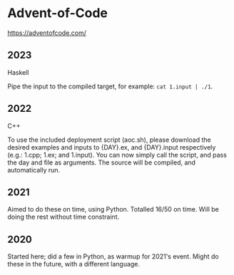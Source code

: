 # Advent-of-Code
https://adventofcode.com/

## 2023

Haskell

Pipe the input to the compiled target, for example: `cat 1.input | ./1`.

## 2022
C++

To use the included deployment script (aoc.sh), please download the desired examples and inputs to {DAY}.ex, and {DAY}.input respectively (e.g.: 1.cpp; 1.ex; and 1.input).
You can now simply call the script, and pass the day and file as arguments. The source will be compiled, and automatically run.

## 2021
Aimed to do these on time, using Python. Totalled 16/50 on time. Will be doing the rest without time constraint.

## 2020
Started here; did a few in Python, as warmup for 2021's event. Might do these in the future, with a different language.
